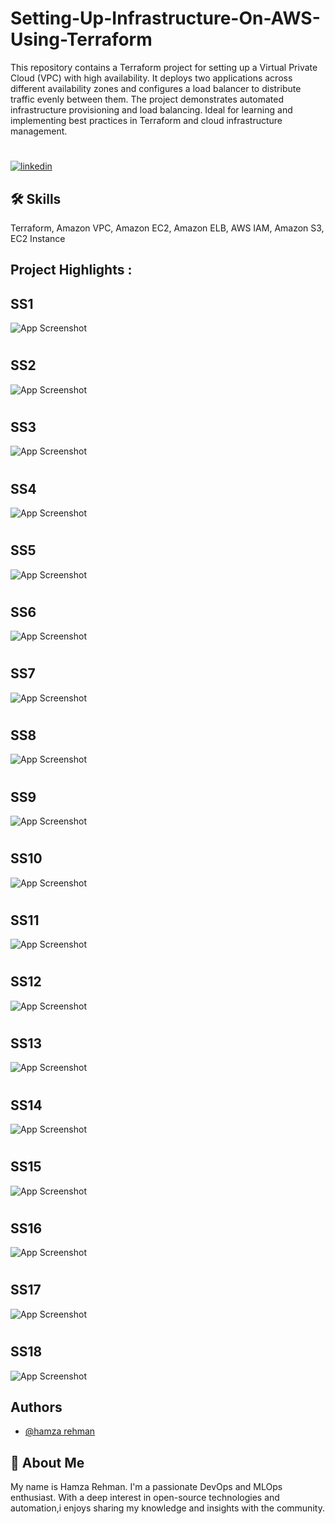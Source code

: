 
# Setting-Up-Infrastructure-On-AWS-Using-Terraform

This repository contains a Terraform project for setting up a Virtual Private Cloud (VPC) with high availability. It deploys two applications across different availability zones and configures a load balancer to distribute traffic evenly between them. The project demonstrates automated infrastructure provisioning and load balancing. Ideal for learning and implementing best practices in Terraform and cloud infrastructure management.

# 
[![linkedin](https://img.shields.io/badge/linkedin-0A66C2?style=for-the-badge&logo=linkedin&logoColor=white)](https://www.linkedin.com/in/hamzarehman4/)






## 🛠 Skills
Terraform, Amazon VPC, Amazon EC2, Amazon ELB, AWS IAM, Amazon S3, EC2 Instance


## Project Highlights :

## SS1

![App Screenshot](https://github.com/masterwithhamza/Setting-Up-Infrastructure-On-AWS-Using-Terraform/blob/main/ScreenShorts/p1.png?raw=true)

# 
# 
## SS2
![App Screenshot](https://github.com/masterwithhamza/Setting-Up-Infrastructure-On-AWS-Using-Terraform/blob/main/ScreenShorts/p2.png?raw=true)

# 
# 
## SS3
![App Screenshot](https://github.com/masterwithhamza/Setting-Up-Infrastructure-On-AWS-Using-Terraform/blob/main/ScreenShorts/p3.png?raw=true)

# 
# 
## SS4
![App Screenshot](https://github.com/masterwithhamza/Setting-Up-Infrastructure-On-AWS-Using-Terraform/blob/main/ScreenShorts/p4.png?raw=true)


# 
# 
## SS5
![App Screenshot](https://github.com/masterwithhamza/Setting-Up-Infrastructure-On-AWS-Using-Terraform/blob/main/ScreenShorts/p5.png?raw=true)


# 
# 
## SS6
![App Screenshot](https://github.com/masterwithhamza/Setting-Up-Infrastructure-On-AWS-Using-Terraform/blob/main/ScreenShorts/p6.png?raw=true)

# 
# 
## SS7
![App Screenshot](https://github.com/masterwithhamza/Setting-Up-Infrastructure-On-AWS-Using-Terraform/blob/main/ScreenShorts/p7.png?raw=true)

# 
# 
## SS8
![App Screenshot](https://github.com/masterwithhamza/Setting-Up-Infrastructure-On-AWS-Using-Terraform/blob/main/ScreenShorts/p8.png?raw=true)


# 
# 
## SS9
![App Screenshot](https://github.com/masterwithhamza/Setting-Up-Infrastructure-On-AWS-Using-Terraform/blob/main/ScreenShorts/p9.png?raw=true)


# 
# 
## SS10
![App Screenshot](https://github.com/masterwithhamza/Setting-Up-Infrastructure-On-AWS-Using-Terraform/blob/main/ScreenShorts/p10.png?raw=true)


# 
# 
## SS11
![App Screenshot](https://github.com/masterwithhamza/Setting-Up-Infrastructure-On-AWS-Using-Terraform/blob/main/ScreenShorts/p11.png?raw=true)

# 
# 
## SS12
![App Screenshot](https://github.com/masterwithhamza/Setting-Up-Infrastructure-On-AWS-Using-Terraform/blob/main/ScreenShorts/p12.png?raw=true)

# 
# 
## SS13
![App Screenshot](https://github.com/masterwithhamza/Setting-Up-Infrastructure-On-AWS-Using-Terraform/blob/main/ScreenShorts/p13.png?raw=true)

# 
# 
## SS14
![App Screenshot](https://github.com/masterwithhamza/Setting-Up-Infrastructure-On-AWS-Using-Terraform/blob/main/ScreenShorts/p14.png?raw=true)

# 
# 
## SS15
![App Screenshot](https://github.com/masterwithhamza/Setting-Up-Infrastructure-On-AWS-Using-Terraform/blob/main/ScreenShorts/p15.png?raw=true)

# 
# 
## SS16
![App Screenshot](https://github.com/masterwithhamza/Setting-Up-Infrastructure-On-AWS-Using-Terraform/blob/main/ScreenShorts/p16.png?raw=true)

# 
# 
## SS17
![App Screenshot](https://github.com/masterwithhamza/Setting-Up-Infrastructure-On-AWS-Using-Terraform/blob/main/ScreenShorts/p17.png?raw=true)

# 
# 
## SS18
![App Screenshot](https://github.com/masterwithhamza/Setting-Up-Infrastructure-On-AWS-Using-Terraform/blob/main/ScreenShorts/p18.png?raw=true)


## Authors

- [@hamza rehman](https://www.linkedin.com/in/hamzarehman4/)


## 🚀 About Me
My name is Hamza Rehman. I'm a passionate DevOps and MLOps enthusiast. With a deep interest in open-source technologies and automation,i enjoys sharing my knowledge and insights with the community.

